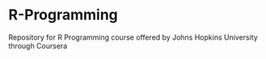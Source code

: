 # R-Programming
Repository for R Programming course offered by Johns Hopkins University through Coursera
